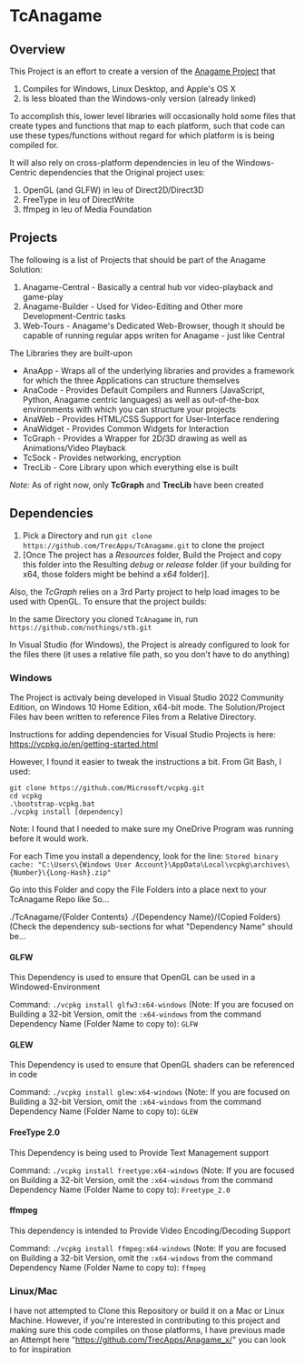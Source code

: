 # TcAnagame

## Overview

This Project is an effort to create a version of the [Anagame Project](https://github.com/TrecApps/AnaGame) that 

1. Compiles for Windows, Linux Desktop, and Apple's OS X
2. Is less bloated than the Windows-only version (already linked)

To accomplish this, lower level libraries will occasionally hold some files that create types and functions that map to each platform, such that code can use these types/functions without regard for which platform is is being compiled for.

It will also rely on cross-platform dependencies in leu of the Windows-Centric dependencies that the Original project uses:

1. OpenGL (and GLFW) in leu of Direct2D/Direct3D
2. FreeType in leu of DirectWrite
3. ffmpeg in leu of Media Foundation

## Projects

The following is a list of Projects that should be part of the Anagame Solution:

1. Anagame-Central - Basically a central hub vor video-playback and game-play
2. Anagame-Builder - Used for Video-Editing and Other more Development-Centric tasks
3. Web-Tours - Anagame's Dedicated Web-Browser, though it should be capable of running regular apps writen for Anagame - just like Central

The Libraries they are built-upon

* AnaApp - Wraps all of the underlying libraries and provides a framework for which the three Applications can structure themselves
* AnaCode - Provides Default Compilers and Runners (JavaScript, Python, Anagame centric languages) as well as out-of-the-box environments with which you can structure your projects
* AnaWeb - Provides HTML/CSS Support for User-Interface rendering
* AnaWidget - Provides Common Widgets for Interaction
* TcGraph - Provides a Wrapper for 2D/3D drawing as well as Animations/Video Playback
* TcSock - Provides networking, encryption
* TrecLib - Core Library upon which everything else is built

_Note:_ As of right now, only **TcGraph** and **TrecLib** have been created

## Dependencies

1. Pick a Directory and run `git clone https://github.com/TrecApps/TcAnagame.git` to clone the project
2. [Once The project has a *Resources* folder, Build the Project and copy this folder into the Resulting *debug* or *release* folder (if your building for x64, those folders might be behind a *x64* folder)].

Also, the *TcGraph* relies on a 3rd Party project to help load images to be used with OpenGL. To ensure that the project builds:

In the same Directory you cloned `TcAnagame` in, run `https://github.com/nothings/stb.git`

In Visual Studio (for Windows), the Project is already configured to look for the files there (it uses a relative file path, so you don't have to do anything)

### Windows

The Project is activaly being developed in Visual Studio 2022 Community Edition, on Windows 10 Home Edition, x64-bit mode. The Solution/Project Files hav been written to reference Files from a Relative Directory.

Instructions for adding dependencies for Visual Studio Projects is here: https://vcpkg.io/en/getting-started.html

However, I found it easier to tweak the instructions a bit. From Git Bash, I used:

```
git clone https://github.com/Microsoft/vcpkg.git
cd vcpkg
.\bootstrap-vcpkg.bat
./vcpkg install [dependency]
```

Note: I found that I needed to make sure my OneDrive Program was running before it would work.

For each Time you install a dependency, look for the line:
`Stored binary cache: "C:\Users\{Windows User Account}\AppData\Local\vcpkg\archives\{Number}\{Long-Hash}.zip"`

Go into this Folder and copy the File Folders into a place next to your TcAnagame Repo like So...

./TcAnagame/{Folder Contents}
./{Dependency Name}/{Copied Folders} (Check the dependency sub-sections for what "Dependency Name" should be...

#### GLFW

This Dependency is used to ensure that OpenGL can be used in a Windowed-Environment

Command: `./vcpkg install glfw3:x64-windows` (Note: If you are focused on Building a 32-bit Version, omit the `:x64-windows` from the command
Dependency Name (Folder Name to copy to): `GLFW`

#### GLEW

This Dependency is used to ensure that OpenGL shaders can be referenced in code

Command: `./vcpkg install glew:x64-windows` (Note: If you are focused on Building a 32-bit Version, omit the `:x64-windows` from the command
Dependency Name (Folder Name to copy to): `GLEW`

#### FreeType 2.0

This Dependency is being used to Provide Text Management support

Command: `./vcpkg install freetype:x64-windows` (Note: If you are focused on Building a 32-bit Version, omit the `:x64-windows` from the command
Dependency Name (Folder Name to copy to): `Freetype_2.0`

#### ffmpeg

This dependency is intended to Provide Video Encoding/Decoding Support

Command: `./vcpkg install ffmpeg:x64-windows` (Note: If you are focused on Building a 32-bit Version, omit the `:x64-windows` from the command
Dependency Name (Folder Name to copy to): `ffmpeg`

### Linux/Mac

I have not attempted to Clone this Repository or build it on a Mac or Linux Machine. However, if you're interested in contributing to this project and making sure this code compiles on those platforms, I have previous made an Attempt here "https://github.com/TrecApps/Anagame_x/" you can look to for inspiration